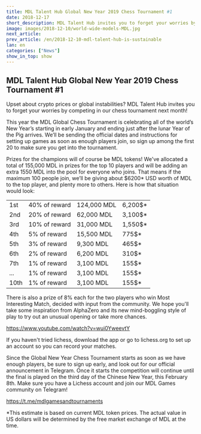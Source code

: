 ```yaml
---
title: MDL Talent Hub Global New Year 2019 Chess Tournament #1
date: 2018-12-17
short_description: MDL Talent Hub invites you to forget your worries by competing in our online chess tournament next month! 
image: images/2018-12-10/world-wide-models-MDL.jpg
next_article:
prev_article: /en/2018-12-10-mdl-talent-hub-is-sustainable
lan: en
categories: ["News"]
show_in_top: show
---
```


## MDL Talent Hub Global New Year 2019 Chess Tournament #1


Upset about crypto prices or global instabilities? MDL Talent Hub invites you to forget your worries by competing in our chess tournament next month! 

This year the MDL Global Chess Tournament is celebrating all of the world’s New Year’s starting in early January and ending just after the lunar Year of the Pig arrives. We’ll be sending the official dates and instructions for setting up games as soon as enough players join, so sign up among the first 20 to make sure you get into the tournament.

Prizes for the champions will of course be MDL tokens! We've allocated a total of 155,000 MDL in prizes for the top 10 players and will be adding an extra 1550 MDL into the pool for everyone who joins. That means if the maximum 100 people join, we’ll be giving about $6200* USD worth of MDL to the top player, and plenty more to others. Here is how that situation would look: 

|      |               |             |         |
|------|---------------|-------------|---------|
| 1st  | 40% of reward | 124,000 MDL | 6,200$* |
| 2nd  | 20% of reward | 62,000  MDL | 3,100$* |
| 3rd  | 10% of reward | 31,000  MDL | 1,550$* |
| 4th  |  5% of reward | 15,500  MDL | 775$*   |
| 5th  |  3% of reward | 9,300   MDL | 465$*   |
| 6th  |  2% of reward | 6,200   MDL | 310$*   |
| 7th  |  1% of reward | 3,100   MDL | 155$*   |
| ...  |  1% of reward | 3,100   MDL | 155$*   |
| 10th |  1% of reward | 3,100   MDL | 155$*   |

There is also a prize of 8% each for the two players who win Most Interesting Match, decided with input from the community. We hope you'll take some inspiration from AlphaZero and its new mind-boggling style of play to try out an unusual opening or take more chances. 

https://www.youtube.com/watch?v=wui0YweevtY

If you haven't tried lichess, download the app or go to lichess.org to set up an account so you can record your matches.

Since the Global New Year Chess Tournament starts as soon as we have enough players, be sure to sign up early, and look out for our official announcement in Telegram. Once it starts the competition will continue until the final is played on the third day of the Chinese New Year, this February 8th. Make sure you have a Lichess account and join our MDL Games community on Telegram! 

https://t.me/mdlgamesandtournaments

*This estimate is based on current MDL token prices. The actual value in US dollars will be determined by the free market exchange of MDL at the time.
